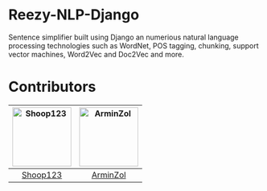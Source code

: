 # Reezy-NLP-Django
Sentence simplifier built using Django an numerious natural language processing technologies such as WordNet, POS tagging, chunking, support vector machines, Word2Vec and Doc2Vec and more.

# Contributors
[<img alt="Shoop123" src="https://avatars1.githubusercontent.com/u/8333998?v=4&s=117" width="117">](https://github.com/Shoop123) |[<img alt="ArminZol" src="https://avatars0.githubusercontent.com/u/13023939?v=4&s=117" width="117">](https://github.com/ArminZol) |
:---: |:---: |
[Shoop123](https://github.com/Shoop123) |[ArminZol](https://github.com/ArminZol) |
